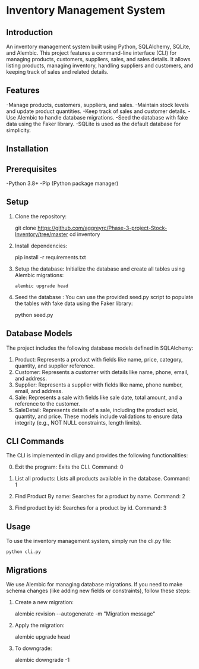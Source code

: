 # Inventory Management System

## Introduction

An inventory management system built using Python, SQLAlchemy, SQLite, and Alembic. This project features a command-line interface (CLI) for managing products, customers, suppliers, sales, and sales details. It allows listing products, managing inventory, handling suppliers and customers, and keeping track of sales and related details.

## Features

-Manage products, customers, suppliers, and sales.
-Maintain stock levels and update product quantities.
-Keep track of sales and customer details.
-Use Alembic to handle database migrations.
-Seed the database with fake data using the Faker library.
-SQLite is used as the default database for simplicity.

## Installation

## Prerequisites

-Python 3.8+
-Pip (Python package manager)

## Setup

1. Clone the repository:

    git clone <https://github.com/aggreyrc/Phase-3-project-Stock-Inventory/tree/master>
    cd inventory

2. Install dependencies:

    pip install -r requirements.txt

3. Setup the database: Initialize the database and create all tables using Alembic migrations:

    ``` alembic upgrade head ```

4. Seed the database : You can use the provided seed.py script to populate the tables with fake data using the Faker library:

    python seed.py

## Database Models

The project includes the following database models defined in SQLAlchemy:

1. Product: Represents a product with fields like name, price, category, quantity, and supplier reference.
2. Customer: Represents a customer with details like name, phone, email, and address.
3. Supplier: Represents a supplier with fields like name, phone number, email, and address.
4. Sale: Represents a sale with fields like sale date, total amount, and a reference to the customer.
5. SaleDetail: Represents details of a sale, including the product sold, quantity, and price.
These models include validations to ensure data integrity (e.g., NOT NULL constraints, length limits).

## CLI Commands

The CLI is implemented in cli.py and provides the following functionalities:

0. Exit the program:
Exits the CLI.
Command: 0

1. List all products:
Lists all products available in the database.
Command: 1

2. Find Product By name:
Searches for a product by name.
Command: 2

3. Find product by id:
Searches for a product by id.
Command: 3

## Usage

To use the inventory management system, simply run the cli.py file:

    python cli.py

## Migrations

We use Alembic for managing database migrations. If you need to make schema changes (like adding new fields or constraints), follow these steps:

1. Create a new migration:

    alembic revision --autogenerate -m "Migration message"

2. Apply the migration:

    alembic upgrade head

3. To downgrade:

    alembic downgrade -1

